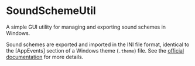 # SoundSchemeUtil

A simple GUI utility for managing and exporting sound schemes in Windows.

Sound schemes are exported and imported in the INI file format, identical to the \[AppEvents\] section of a Windows theme (`.theme`) file. See the [official documentation](https://learn.microsoft.com/en-us/windows/win32/controls/themesfileformat-overview#sounds-and-appevents-sections-sounds) for more details.
